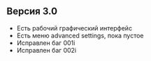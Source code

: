 
## Версия 3.0

- Есть рабочий графический интерфейс
- Есть меню advanced settings, пока пустое
- Исправлен баг 001i
- Исправлен баг 002i
